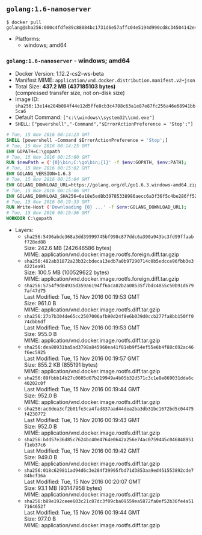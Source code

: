 ## `golang:1.6-nanoserver`

```console
$ docker pull golang@sha256:000c4fdfe89c88084bc1731d6e57affc04e5194d990cd8c34504142e45a9b161
```

-	Platforms:
	-	windows; amd64

### `golang:1.6-nanoserver` - windows; amd64

-	Docker Version: 1.12.2-cs2-ws-beta
-	Manifest MIME: `application/vnd.docker.distribution.manifest.v2+json`
-	Total Size: **437.2 MB (437185103 bytes)**  
	(compressed transfer size, not on-disk size)
-	Image ID: `sha256:13e14e204b084f44e12d5ffe8cb3c4708c63a1e87e87fc256a46e68941bb5ca6`
-	Default Command: `["c:\\windows\\system32\\cmd.exe"]`
-	`SHELL`: `["powershell","-Command","$ErrorActionPreference = 'Stop';"]`

```dockerfile
# Tue, 15 Nov 2016 00:14:23 GMT
SHELL [powershell -Command $ErrorActionPreference = 'Stop';]
# Tue, 15 Nov 2016 00:14:25 GMT
ENV GOPATH=C:\gopath
# Tue, 15 Nov 2016 00:15:00 GMT
RUN $newPath = ('{0}\bin;C:\go\bin;{1}' -f $env:GOPATH, $env:PATH); 	Write-Host ('Updating PATH: {0}' -f $newPath); 	setx /M PATH $newPath;
# Tue, 15 Nov 2016 00:15:02 GMT
ENV GOLANG_VERSION=1.6.3
# Tue, 15 Nov 2016 00:15:04 GMT
ENV GOLANG_DOWNLOAD_URL=https://golang.org/dl/go1.6.3.windows-amd64.zip
# Tue, 15 Nov 2016 00:15:06 GMT
ENV GOLANG_DOWNLOAD_SHA256=6a18e5ed8b39785338986aecc6a3f36f5c4be286ff52db0ae3bcd2275ab70df0
# Tue, 15 Nov 2016 00:19:33 GMT
RUN Write-Host ('Downloading {0} ...' -f $env:GOLANG_DOWNLOAD_URL); 	Invoke-WebRequest -Uri $env:GOLANG_DOWNLOAD_URL -OutFile 'go.zip'; 		Write-Host ('Verifying sha256 ({0}) ...' -f $env:GOLANG_DOWNLOAD_SHA256); 	if ((Get-FileHash go.zip -Algorithm sha256).Hash -ne $env:GOLANG_DOWNLOAD_SHA256) { 		Write-Host 'FAILED!'; 		exit 1; 	}; 		Write-Host 'Expanding ...'; 	Expand-Archive go.zip -DestinationPath C:\; 		Write-Host 'Verifying install ("go version") ...'; 	go version; 		Write-Host 'Removing ...'; 	Remove-Item go.zip -Force; 		Write-Host 'Complete.';
# Tue, 15 Nov 2016 00:19:36 GMT
WORKDIR C:\gopath
```

-	Layers:
	-	`sha256:5496abde368a3dd39999745bf998c877ddc6a390a943bc3fd99ffaabf728ed88`  
		Size: 242.6 MB (242646586 bytes)  
		MIME: application/vnd.docker.image.rootfs.foreign.diff.tar.gzip
	-	`sha256:482ab31872a23b32cbdeca13edb7a0b97290714c0b5edcce96fbb3e34221ea91`  
		Size: 100.5 MB (100529622 bytes)  
		MIME: application/vnd.docker.image.rootfs.foreign.diff.tar.gzip
	-	`sha256:5754f9d84935d359a6194ff6aca82b2a08535f7bdc4855c50b91d6797af47d75`  
		Last Modified: Tue, 15 Nov 2016 00:19:53 GMT  
		Size: 961.0 B  
		MIME: application/vnd.docker.image.rootfs.diff.tar.gzip
	-	`sha256:27b7b304de65cc2507006afb90d24f8e6b039d0ccb277fa8bb150ff074cbb6df`  
		Last Modified: Tue, 15 Nov 2016 00:19:53 GMT  
		Size: 955.0 B  
		MIME: application/vnd.docker.image.rootfs.diff.tar.gzip
	-	`sha256:dea80931ba5ad3798a845960ea41f81eb9f54ef55e6b4f88c692ac46f6ec5925`  
		Last Modified: Tue, 15 Nov 2016 00:19:57 GMT  
		Size: 855.2 KB (855191 bytes)  
		MIME: application/vnd.docker.image.rootfs.diff.tar.gzip
	-	`sha256:89fbbb14b27c0605d67b219949a4b05b32d571c3c1e8e869031dda6c40202c0f`  
		Last Modified: Tue, 15 Nov 2016 00:19:44 GMT  
		Size: 952.0 B  
		MIME: application/vnd.docker.image.rootfs.diff.tar.gzip
	-	`sha256:ac8dea3cf2b01fe3ca4fad837aad44dea2ba3db31bc1672bd5c04475f4230772`  
		Last Modified: Tue, 15 Nov 2016 00:19:43 GMT  
		Size: 952.0 B  
		MIME: application/vnd.docker.image.rootfs.diff.tar.gzip
	-	`sha256:bdd57e36d85c7624bc40e4764e0642a256e74ac0759445c046848951f1eb37c6`  
		Last Modified: Tue, 15 Nov 2016 00:19:42 GMT  
		Size: 949.0 B  
		MIME: application/vnd.docker.image.rootfs.diff.tar.gzip
	-	`sha256:018c629811ad94d6c3e284f39995fbd71d3853aa9ed451553892cde784bcf16a`  
		Last Modified: Tue, 15 Nov 2016 00:20:07 GMT  
		Size: 93.1 MB (93147958 bytes)  
		MIME: application/vnd.docker.image.rootfs.diff.tar.gzip
	-	`sha256:b89e192ceee603c21c87dc3f09cba09559ea5872fa0ef52b36fe4a517164652f`  
		Last Modified: Tue, 15 Nov 2016 00:19:44 GMT  
		Size: 977.0 B  
		MIME: application/vnd.docker.image.rootfs.diff.tar.gzip
